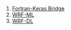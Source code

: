 1. [Fortran-Keras Bridge](https://github.com/scientific-computing/FKB)
2. [WRF-ML](https://zenodo.org/record/7407487#.Y_0zZIDMLb0)
3. [WRF-DL](https://github.com/x7zhong/WRF-DL/tree/v1.0)